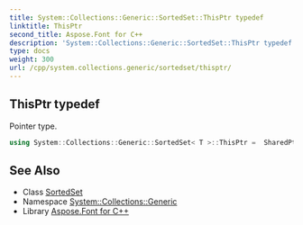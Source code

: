 ```yaml
---
title: System::Collections::Generic::SortedSet::ThisPtr typedef
linktitle: ThisPtr
second_title: Aspose.Font for C++
description: 'System::Collections::Generic::SortedSet::ThisPtr typedef. Pointer type in C++.'
type: docs
weight: 300
url: /cpp/system.collections.generic/sortedset/thisptr/
---
```

## ThisPtr typedef


Pointer type.

```cpp
using System::Collections::Generic::SortedSet< T >::ThisPtr =  SharedPtr<ThisType>
```

## See Also

* Class [SortedSet](../)
* Namespace [System::Collections::Generic](../../)
* Library [Aspose.Font for C++](../../../)

